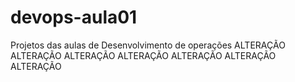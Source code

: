 # devops-aula01
Projetos das aulas de Desenvolvimento de operações
ALTERAÇÃO
ALTERAÇÃO
ALTERAÇÃO
ALTERAÇÃO
ALTERAÇÃO
ALTERAÇÃO
ALTERAÇÃO